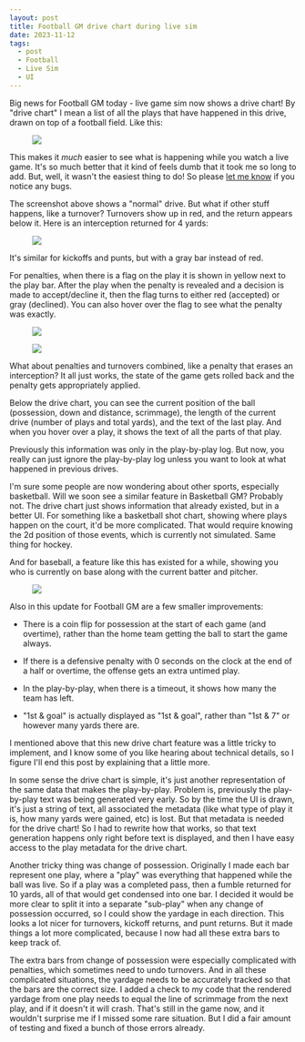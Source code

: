 ```yaml
---
layout: post
title: Football GM drive chart during live sim
date: 2023-11-12
tags:
  - post
  - Football
  - Live Sim
  - UI
---
```


Big news for Football GM today - live game sim now shows a drive chart! By "drive chart" I mean a list of all the plays that have happened in this drive, drawn on top of a football field. Like this:

<figure class="overflow-auto"><img src="/files/football-drive-chart-1.png"></figure>

This makes it _much_ easier to see what is happening while you watch a live game. It's so much better that it kind of feels dumb that it took me so long to add. But, well, it wasn't the easiest thing to do! So please [let me know](/contact/) if you notice any bugs.

<!--more-->

The screenshot above shows a "normal" drive. But what if other stuff happens, like a turnover? Turnovers show up in red, and the return appears below it. Here is an interception returned for 4 yards:

<figure><img src="/files/football-drive-chart-2.png" class="img-fluid"></figure>

It's similar for kickoffs and punts, but with a gray bar instead of red.

For penalties, when there is a flag on the play it is shown in yellow next to the play bar. After the play when the penalty is revealed and a decision is made to accept/decline it, then the flag turns to either red (accepted) or gray (declined). You can also hover over the flag to see what the penalty was exactly.

<div class="d-flex gap-3 flex-wrap mb-3">
    <figure class="mb-0"><img src="/files/football-drive-chart-3.png" class="img-fluid"></figure>
    <figure class="mb-0"><img src="/files/football-drive-chart-4.png" class="img-fluid"></figure>
</div>

What about penalties and turnovers combined, like a penalty that erases an interception? It all just works, the state of the game gets rolled back and the penalty gets appropriately applied.

Below the drive chart, you can see the current position of the ball (possession, down and distance, scrimmage), the length of the current drive (number of plays and total yards), and the text of the last play. And when you hover over a play, it shows the text of all the parts of that play.

Previously this information was only in the play-by-play log. But now, you really can just ignore the play-by-play log unless you want to look at what happened in previous drives.

I'm sure some people are now wondering about other sports, especially basketball. Will we soon see a similar feature in Basketball GM? Probably not. The drive chart just shows information that already existed, but in a better UI. For something like a basketball shot chart, showing where plays happen on the court, it'd be more complicated. That would require knowing the 2d position of those events, which is currently not simulated. Same thing for hockey.

And for baseball, a feature like this has existed for a while, showing you who is currently on base along with the current batter and pitcher.

<figure><img src="/files/football-drive-chart-5.png" class="img-fluid"></figure>

Also in this update for Football GM are a few smaller improvements:

- There is a coin flip for possession at the start of each game (and overtime), rather than the home team getting the ball to start the game always.

- If there is a defensive penalty with 0 seconds on the clock at the end of a half or overtime, the offense gets an extra untimed play.

- In the play-by-play, when there is a timeout, it shows how many the team has left.

- "1st & goal" is actually displayed as "1st & goal", rather than "1st & 7" or however many yards there are.

I mentioned above that this new drive chart feature was a little tricky to implement, and I know some of you like hearing about technical details, so I figure I'll end this post by explaining that a little more.

In some sense the drive chart is simple, it's just another representation of the same data that makes the play-by-play. Problem is, previously the play-by-play text was being generated very early. So by the time the UI is drawn, it's just a string of text, all associated the metadata (like what type of play it is, how many yards were gained, etc) is lost. But that metadata is needed for the drive chart! So I had to rewrite how that works, so that text generation happens only right before text is displayed, and then I have easy access to the play metadata for the drive chart.

Another tricky thing was change of possession. Originally I made each bar represent one play, where a "play" was everything that happened while the ball was live. So if a play was a completed pass, then a fumble returned for 10 yards, all of that would get condensed into one bar. I decided it would be more clear to split it into a separate "sub-play" when any change of possession occurred, so I could show the yardage in each direction. This looks a lot nicer for turnovers, kickoff returns, and punt returns. But it made things a lot more complicated, because I now had all these extra bars to keep track of.

The extra bars from change of possession were especially complicated with penalties, which sometimes need to undo turnovers. And in all these complicated situations, the yardage needs to be accurately tracked so that the bars are the correct size. I added a check to my code that the rendered yardage from one play needs to equal the line of scrimmage from the next play, and if it doesn't it will crash. That's still in the game now, and it wouldn't surprise me if I missed some rare situation. But I did a fair amount of testing and fixed a bunch of those errors already.
